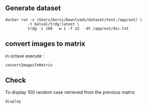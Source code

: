 ## Generate dataset

```
docker run -v /Users/boris/Downloads/dataset/test:/app/out/ \
          -t belval/trdg:latest \
          trdg -c 100  -w 1 -f 22  -dt /app/out/dic.txt
```

## convert images to matrix

in octave execute : 
``` 
convertImagesToMatrix
```

## Check 

To display 100 random case retrieved from the previous matrix 
```
display
```

